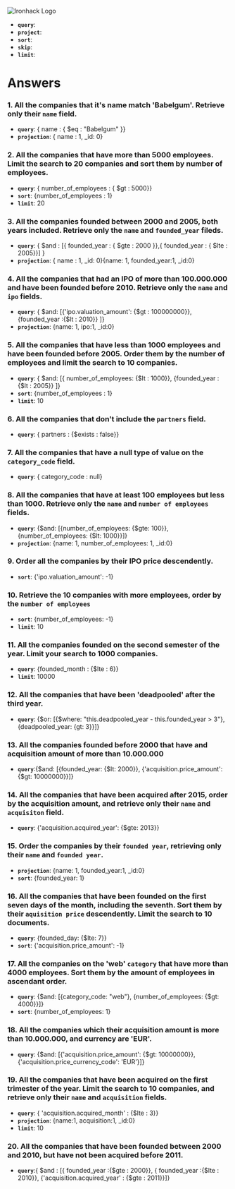 ![Ironhack Logo](https://i.imgur.com/1QgrNNw.png)

- **`query`**:
- **`project`**:
- **`sort`**:
- **`skip`**:
- **`limit`**:

# Answers

### 1. All the companies that it's name match 'Babelgum'. Retrieve only their `name` field.

 - **`query`**: { name : { $eq : "Babelgum" }}
 - **`projection`**: { name : 1, _id:  0}

### 2. All the companies that have more than 5000 employees. Limit the search to 20 companies and sort them by **number of employees**.


 - **`query`**: { number_of_employees : { $gt : 5000}}
 - **`sort`**: {number_of_employees : 1}
- **`limit`**: 20

### 3. All the companies founded between 2000 and 2005, both years included. Retrieve only the `name` and `founded_year` fileds.

- **`query`**: { $and : [{ founded_year : { $gte : 2000 }},{ founded_year : { $lte : 2005}}] } 
- **`projection`**: { name : 1, _id:  0}{name: 1, founded_year:1, _id:0}


### 4. All the companies that had an IPO of more than 100.000.000 and have been founded before 2010. Retrieve only the `name` and `ipo` fields.

- **`query`**: { $and: [{'ipo.valuation_amount': {$gt : 100000000}}, {founded_year :{$lt : 2010}} ]}
- **`projection`**: {name: 1, ipo:1, _id:0}

### 5. All the companies that have less than 1000 employees and have been founded before 2005. Order them by the number of employees and limit the search to 10 companies.

- **`query`**: { $and: [{ number_of_employees: {$lt : 1000}}, {founded_year :{$lt : 2005}} ]}
 - **`sort`**: {number_of_employees : 1}
- **`limit`**: 10

### 6. All the companies that don't include the `partners` field.

- **`query`**: { partners : {$exists : false}}

### 7. All the companies that have a null type of value on the `category_code` field.

- **`query`**: { category_code : null}

### 8. All the companies that have at least 100 employees but less than 1000. Retrieve only the `name` and `number of employees` fields.

- **`query`**: {$and: [{number_of_employees: {$gte: 100}}, {number_of_employees: {$lt: 1000}}]}
- **`projection`**: {name: 1, number_of_employees: 1, _id:0}

### 9. Order all the companies by their IPO price descendently.

 - **`sort`**: {'ipo.valuation_amount': -1}

### 10. Retrieve the 10 companies with more employees, order by the `number of employees`

 - **`sort`**: {number_of_employees: -1}
 - **`limit`**: 10

### 11. All the companies founded on the second semester of the year. Limit your search to 1000 companies.

- **`query`**: {founded_month : {$lte : 6}}
- **`limit`**: 10000

### 12. All the companies that have been 'deadpooled' after the third year.

- **`query`**:  {$or: [{$where: "this.deadpooled_year - this.founded_year > 3"}, {deadpooled_year: {gt: 3}}]}

### 13. All the companies founded before 2000 that have and acquisition amount of more than 10.000.000

- **`query`**:{$and: [{founded_year: {$lt: 2000}}, {'acquisition.price_amount':{$gt: 10000000}}]}

### 14. All the companies that have been acquired after 2015, order by the acquisition amount, and retrieve only their `name` and `acquisiton` field.

- **`query`**: {'acquisition.acquired_year': {$gte: 2013}}

### 15. Order the companies by their `founded year`, retrieving only their `name` and `founded year`.

- **`projection`**: {name: 1, founded_year:1, _id:0}
- **`sort`**: {founded_year: 1}

### 16. All the companies that have been founded on the first seven days of the month, including the seventh. Sort them by their `aquisition price` descendently. Limit the search to 10 documents.

- **`query`**: {founded_day: {$lte: 7}}
- **`sort`**: {'acquisition.price_amount': -1}

### 17. All the companies on the 'web' `category` that have more than 4000 employees. Sort them by the amount of employees in ascendant order.

- **`query`**: {$and: [{category_code: "web"}, {number_of_employees: {$gt: 4000}}]}
- **`sort`**:  {number_of_employees: 1}

### 18. All the companies which their acquisition amount is more than 10.000.000, and currency are 'EUR'.

- **`query`**: {$and: [{'acquisition.price_amount': {$gt: 10000000}}, {'acquisition.price_currency_code': 'EUR'}]}


### 19. All the companies that have been acquired on the first trimester of the year. Limit the search to 10 companies, and retrieve only their `name` and `acquisition` fields.

- **`query`**: { 'acquisition.acquired_month' : {$lte : 3}}
- **`projection`**: {name:1, acquisition:1, _id:0}
- **`limit`**: 10


### 20. All the companies that have been founded between 2000 and 2010, but have not been acquired before 2011.

- **`query`**:{ $and : [{ founded_year :{$gte : 2000}}, { founded_year :{$lte : 2010}}, {'acquisition.acquired_year' : {$gte : 2011}}]}